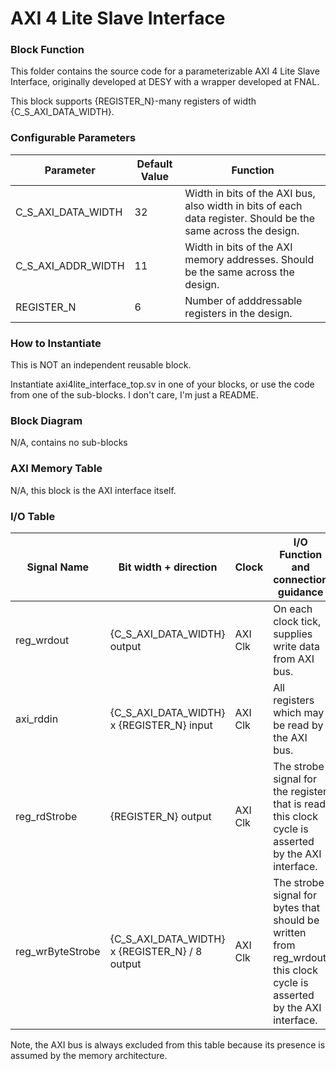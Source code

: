 # AXI 4 Lite Slave Interface



### Block Function
This folder contains the source code for a parameterizable AXI 4 Lite Slave Interface, originally developed at DESY with a wrapper developed at FNAL.

This block supports {REGISTER_N}-many registers of width {C_S_AXI_DATA_WIDTH}. 

### Configurable Parameters

| Parameter     | Default Value	          | Function  |
| ------------- | ----------------------- | ------- |
| C_S_AXI_DATA_WIDTH        | 32    | Width in bits of the AXI bus, also width in bits of each data register. Should be the same across the design. |
| C_S_AXI_ADDR_WIDTH        | 11  | Width in bits of the AXI memory addresses. Should be the same across the design. | 
| REGISTER_N     | 6 | Number of adddressable registers in the design. |

### How to Instantiate
This is NOT an independent reusable block. 

Instantiate axi4lite_interface_top.sv in one of your blocks, or use the code from one of the sub-blocks. I don't care, I'm just a README.

### Block Diagram

N/A, contains no sub-blocks


### AXI Memory Table 

N/A, this block is the AXI interface itself.

### I/O Table 

| Signal Name       | Bit width + direction          | Clock   | I/O Function and connection guidance |
| -------------     | ------------------------------ | ------- | ------------------------------------ | 
| reg_wrdout        | {C_S_AXI_DATA_WIDTH} output    | AXI Clk | On each clock tick, supplies write data from AXI bus. |
| axi_rddin         | {C_S_AXI_DATA_WIDTH} x {REGISTER_N} input     |   AXI Clk | All registers which may be read by the AXI bus. |
| reg_rdStrobe      | {REGISTER_N} output      |    AXI Clk |  The strobe signal for the register that is read this clock cycle is asserted by the AXI interface. |
| reg_wrByteStrobe  | {C_S_AXI_DATA_WIDTH} x {REGISTER_N} / 8 output     |   AXI Clk | The strobe signal for bytes that should be written from reg_wrdout this clock cycle is asserted by the AXI interface. |



Note, the AXI bus is always excluded from this table because its presence is assumed by the memory architecture.